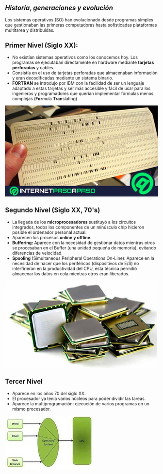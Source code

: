## **$Historia,$ $generaciones$ $y$ $evolución$**

Los sistemas operativos (SO) han evolucionado desde programas simples que gestionaban las primeras computadoras hasta sofisticadas plataformas multitarea y distribuidas.

## Primer Nivel (Siglo XX):

- No existían sistemas operativos como los conocemos hoy. Los programas se ejecutaban directamente en hardware mediante **tarjetas perforadas** y cables.
- Consistía en el uso de tarjetas perforadas que almacenaban información y eran decodificadas mediante un sistema binario.
- **FORTRAN** se introdujo por IBM con la facilidad de ser un lenguaje adaptado a estas tarjetas y ser más accesible y fácil de usar para los ingenieros y programadores que querían implementar fórmulas menos complejas (**For**mula **Tran**slating)

![alt text](image.png)

## Segundo Nivel (Siglo XX, 70's)

- La llegada de los **microprocesadores** sustituyó a los circuitos integrados, todos los componentes de un minúsculo chip hicieron posible el ordenador personal actual.
- Aparecen los procesos **online y offline**.
- **Buffering:** Aparece con la necesidad de gestionar datos mientras otros se procesaban en el Buffer (una unidad pequeña de memoria), evitando diferencias de velocidad.
- **Spooling** (Simultaneous Peripheral Operations On-Line): Aparece en la necesidad de hacer que los periféricos (dispositivos de E/S) no interfirieran en la productividad del CPU, esta técnica permitió almacenar los datos en cola mientras otros eran liberados.

![alt text](image-1.png)

## Tercer Nivel

- Aparece en los años 70 del siglo XX.
- El procesador ya tenía varios núcleos para poder dividir las tareas.
- Aparece la multiprogramación: ejecución de varios programas en un mismo procesador.

![alt text](image-2.png)
